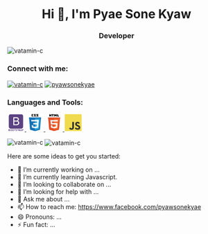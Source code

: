 <h1 align="center">Hi 👋, I'm Pyae Sone Kyaw</h1>
<h3 align="center">Developer</h3>

<p align="left"> <img src="https://komarev.com/ghpvc/?username=vatamin-c&label=Profile%20views&color=0e75b6&style=flat" alt="vatamin-c" /> </p>

<h3 align="left">Connect with me:</h3>
<p align="left">
<a href="https://codepen.io/vatamin-c" target="blank"><img align="center" src="https://raw.githubusercontent.com/rahuldkjain/github-profile-readme-generator/master/src/images/icons/Social/codepen.svg" alt="vatamin-c" height="30" width="40" /></a>
<a href="https://fb.com/pyawsonekyae" target="blank"><img align="center" src="https://raw.githubusercontent.com/rahuldkjain/github-profile-readme-generator/master/src/images/icons/Social/facebook.svg" alt="pyawsonekyae" height="30" width="40" /></a>
</p>

<h3 align="left">Languages and Tools:</h3>
<p align="left"> <a href="https://getbootstrap.com" target="_blank"> <img src="https://raw.githubusercontent.com/devicons/devicon/master/icons/bootstrap/bootstrap-plain-wordmark.svg" alt="bootstrap" width="40" height="40"/> </a> <a href="https://www.w3schools.com/css/" target="_blank"> <img src="https://raw.githubusercontent.com/devicons/devicon/master/icons/css3/css3-original-wordmark.svg" alt="css3" width="40" height="40"/> </a> <a href="https://www.w3.org/html/" target="_blank"> <img src="https://raw.githubusercontent.com/devicons/devicon/master/icons/html5/html5-original-wordmark.svg" alt="html5" width="40" height="40"/> </a> <a href="https://developer.mozilla.org/en-US/docs/Web/JavaScript" target="_blank"> <img src="https://raw.githubusercontent.com/devicons/devicon/master/icons/javascript/javascript-original.svg" alt="javascript" width="40" height="40"/> </a> </p>

<p><img align="left" src="https://github-readme-stats.vercel.app/api/top-langs?username=vatamin-c&show_icons=true&locale=en&layout=compact" alt="vatamin-c" /></p>

<p>&nbsp;<img align="center" src="https://github-readme-stats.vercel.app/api?username=vatamin-c&show_icons=true&locale=en" alt="vatamin-c" /></p>

Here are some ideas to get you started:

- 🔭 I’m currently working on ...
- 🌱 I’m currently learning Javascript.
- 👯 I’m looking to collaborate on ...
- 🤔 I’m looking for help with ...
- 💬 Ask me about ...
- 📫 How to reach me: https://www.facebook.com/pyawsonekyae
- 😄 Pronouns: ...
- ⚡ Fun fact: ...

